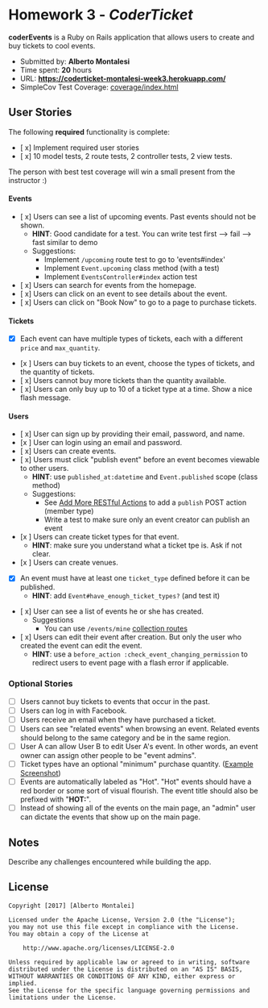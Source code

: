 # Homework 3 - *CoderTicket*

**coderEvents** is a Ruby on Rails application that allows users to create and buy tickets to cool events.

- Submitted by: **Alberto Montalesi**
- Time spent: **20** hours
- URL: **https://coderticket-montalesi-week3.herokuapp.com/**
- SimpleCov Test Coverage: [coverage/index.html](coverage/index.html)

## User Stories

The following **required** functionality is complete:

* [ x] Implement required user stories
* [ x] 10 model tests, 2 route tests, 2 controller tests, 2 view tests.

The person with best test coverage will win a small present from the instructor :)

#### Events

* [ x] Users can see a list of upcoming events. Past events should not be shown.
    * **HINT**: Good candidate for a test. You can write test first --> fail --> fast similar to demo
    * Suggestions:
        * Implement `/upcoming` route test to go to 'events#index'
        * Implement `Event.upcoming` class method (with a test)
        * Implement `EventsController#index` action test
* [ x] Users can search for events from the homepage.
* [ x] Users can click on an event to see details about the event.
* [ x] Users can click on "Book Now" to go to a page to purchase tickets.

#### Tickets

* [x] Each event can have multiple types of tickets, each with a different `price` and `max_quantity`.
* [x ] Users can buy tickets to an event, choose the types of tickets, and the quantity of tickets.
* [ x] Users cannot buy more tickets than the quantity available.
* [ x] Users can only buy up to 10 of a ticket type at a time. Show a nice flash message.

#### Users

* [ x] User can sign up by providing their email, password, and name.
* [x ] User can login using an email and password.
* [ x] Users can create events.
* [ x] Users must click "publish event" before an event becomes viewable to other users.
    * **HINT**: use `published_at:datetime` and `Event.published` scope (class method)
    * Suggestions:
        * See [Add More RESTful Actions](http://guides.rubyonrails.org/routing.html#adding-more-restful-actions) to add a `publish` POST action (member type)
        * Write a test to make sure only an event creator can publish an event
* [x ] Users can create ticket types for that event.
    * **HINT**: make sure you understand what a ticket tpe is. Ask if not clear.
* [x ] Users can create venues.
* [x] An event must have at least one `ticket_type` defined before it can be published.
    * **HINT**: add `Event#have_enough_ticket_types?` (and test it)
* [ x] User can see a list of events he or she has created.
    * Suggestions
        * You can use `/events/mine` [collection routes](http://guides.rubyonrails.org/routing.html#adding-more-restful-actions)
* [ x] Users can edit their event after creation. But only the user who created the event can edit the event.
    * **HINT**: use a `before_action :check_event_changing_permission` to redirect users to event page with a flash error if applicable.

### Optional Stories

* [ ] Users cannot buy tickets to events that occur in the past.
* [ ] Users can log in with Facebook.
* [ ] Users receive an email when they have purchased a ticket.
* [ ] Users can see "related events" when browsing an event. Related events should belong to the same category and be in the same region.
* [ ] User A can allow User B to edit User A's event. In other words, an event owner can assign other people to be "event admins".
* [ ] Ticket types have an optional "minimum" purchase quantity. ([Example Screenshot](http://i.imgur.com/DOYtAR0.png))
* [ ] Events are automatically labeled as "Hot". "Hot" events should have a red border or some sort of visual flourish. The event title should also be prefixed with "**HOT:**".
* [ ] Instead of showing all of the events on the main page, an "admin" user can dictate the events that show up on the main page.

## Notes

Describe any challenges encountered while building the app.

## License

    Copyright [2017] [Alberto Montalei]

    Licensed under the Apache License, Version 2.0 (the "License");
    you may not use this file except in compliance with the License.
    You may obtain a copy of the License at

        http://www.apache.org/licenses/LICENSE-2.0

    Unless required by applicable law or agreed to in writing, software
    distributed under the License is distributed on an "AS IS" BASIS,
    WITHOUT WARRANTIES OR CONDITIONS OF ANY KIND, either express or implied.
    See the License for the specific language governing permissions and
    limitations under the License.
